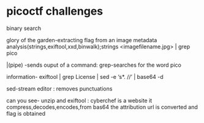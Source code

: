 # picoctf challenges

binary search

glory of the garden-extracting flag from an image metadata analysis(strings,exiftool,xxd,binwalk);strings <imagefilename.jpg> | grep pico

|(pipe) -sends ouput of a command: grep-searches for the word pico

information- exiftool <filename> | grep License | sed -e ‘s*. //’ | base64 -d

sed-stream editor  : removes punctuations

can you see- unzip and exiftool : cyberchef is a website it compress,decodes,encodes,from bas64 the attribution url is converted and flag is obtained